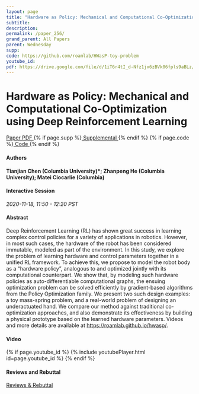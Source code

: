 ```yaml
---
layout: page
title: "Hardware as Policy: Mechanical and Computational Co-Optimization using Deep Reinforcement Learning"
subtitle: 
description:
permalink: /paper_256/
grand_parent: All Papers
parent: Wednesday
supp: 
code: https://github.com/roamlab/HWasP-toy-problem
youtube_id: 
pdf: https://drive.google.com/file/d/1iT6r4tI_d-Nfz1jx6zBVk06fpls9aBLz/view
---
```


# Hardware as Policy: Mechanical and Computational Co-Optimization using Deep Reinforcement Learning

<a href="https://drive.google.com/file/d/1iT6r4tI_d-Nfz1jx6zBVk06fpls9aBLz/view" target="_blank" rel="noopener noreferrer" class="btn btn-blue"><i class="fa fa-file-text-o" aria-hidden="true"></i> Paper PDF </a> {% if page.supp %}<a href="" target="_blank" rel="noopener noreferrer" class="btn btn-green"><i class="fa fa-file-text-o" aria-hidden="true"></i> Supplemental </a>{% endif %} {% if page.code %}<a href="https://github.com/roamlab/HWasP-toy-problem" target="_blank" rel="noopener noreferrer" class="btn"><i class="fa fa-github" aria-hidden="true"></i> Code </a>{% endif %} 

#### Authors
**Tianjian Chen (Columbia University)*; Zhanpeng He (Columbia University); Matei Ciocarlie (Columbia)**

#### Interactive Session
*2020-11-18, 11:50 - 12:20 PST* 

#### Abstract
Deep Reinforcement Learning (RL) has shown great success in learning complex control policies for a variety of applications in robotics. However, in most such cases, the hardware of the robot has been considered immutable, modeled as part of the environment.  In this study, we explore the problem of learning hardware and control parameters together in a unified RL framework. To achieve this, we propose to model the robot body as a “hardware policy”, analogous to and optimized jointly with its computational counterpart. We show that, by modeling such hardware policies as auto-differentiable computational graphs, the ensuing optimization problem can be solved efficiently by gradient-based algorithms from the Policy Optimization family.  We present two such design examples:  a toy mass-spring problem, and a real-world problem of designing an underactuated hand.  We compare our method against traditional co-optimization approaches, and also demonstrate its effectiveness by building a physical prototype based on the learned hardware parameters.  Videos and more details are available at <a href="https://roamlab.github.io/hwasp/" target="_blank">https://roamlab.github.io/hwasp/</a>.

#### Video
{% if page.youtube_id %}
{% include youtubePlayer.html id=page.youtube_id %}
{% endif %}

#### Reviews and Rebuttal
<a href="https://drive.google.com/file/d/1xzrz_8nkOrOOGlDi1JfxIUiAD7sn39qv/view" target="_blank" rel="noopener noreferrer" class="btn btn-purple"><i class="fa fa-pencil-square-o" aria-hidden="true"></i> Reviews & Rebuttal </a>

